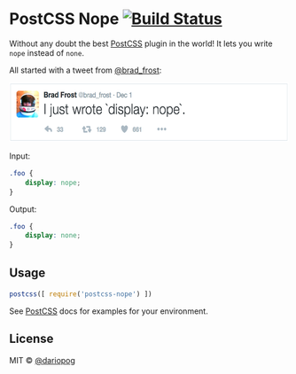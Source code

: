 # PostCSS Nope [![Build Status][ci-img]][ci]

Without any doubt the best [PostCSS] plugin in the world! It lets you write `nope` instead of `none`.

All started with a tweet from [@brad_frost](https://twitter.com/brad_frost):

<p align="center">
  <img src="https://raw.githubusercontent.com/dariopog/postcss-nope/master/brad_frost.png" alt="I just wrote display: nope." width="594" height="107"/>
</p>

[PostCSS]: https://github.com/postcss/postcss
[ci-img]:  https://travis-ci.org/dariopog/postcss-nope.svg
[ci]:      https://travis-ci.org/dariopog/postcss-nope

Input:
```css
.foo {
    display: nope;
}
```

Output:
```css
.foo {
    display: none;
}
```

## Usage
```js
postcss([ require('postcss-nope') ])
```

See [PostCSS] docs for examples for your environment.

## License
MIT © [@dariopog](https://twitter.com/dariopog)

